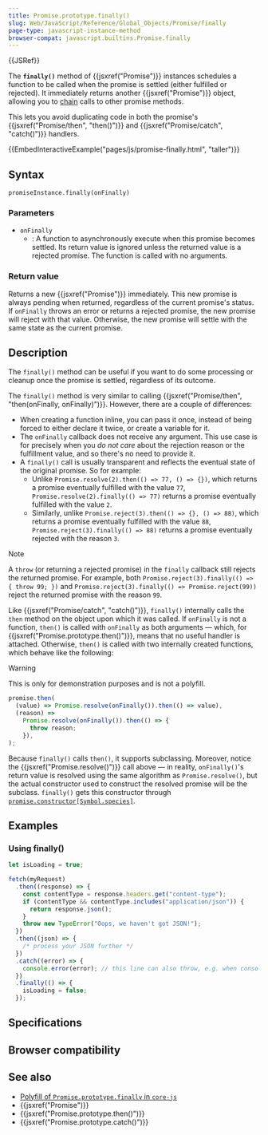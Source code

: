 ```yaml
---
title: Promise.prototype.finally()
slug: Web/JavaScript/Reference/Global_Objects/Promise/finally
page-type: javascript-instance-method
browser-compat: javascript.builtins.Promise.finally
---
```


{{JSRef}}

The **`finally()`** method of {{jsxref("Promise")}} instances schedules a function to be called when the promise is settled (either fulfilled or rejected). It immediately returns another {{jsxref("Promise")}} object, allowing you to [chain](/Web/JavaScript/Guide/Using_promises#chaining) calls to other promise methods.

This lets you avoid duplicating code in both the promise's {{jsxref("Promise/then", "then()")}} and {{jsxref("Promise/catch", "catch()")}} handlers.

{{EmbedInteractiveExample("pages/js/promise-finally.html", "taller")}}

## Syntax

```js-nolint
promiseInstance.finally(onFinally)
```

### Parameters

- `onFinally`
  - : A function to asynchronously execute when this promise becomes settled. Its return value is ignored unless the returned value is a rejected promise. The function is called with no arguments.

### Return value

Returns a new {{jsxref("Promise")}} immediately. This new promise is always pending when returned, regardless of the current promise's status. If `onFinally` throws an error or returns a rejected promise, the new promise will reject with that value. Otherwise, the new promise will settle with the same state as the current promise.

## Description

The `finally()` method can be useful if you want to do some processing or cleanup once the promise is settled, regardless of its outcome.

The `finally()` method is very similar to calling {{jsxref("Promise/then", "then(onFinally, onFinally)")}}. However, there are a couple of differences:

- When creating a function inline, you can pass it once, instead of being forced to either declare it twice, or create a variable for it.
- The `onFinally` callback does not receive any argument. This use case is for precisely when you _do not care_ about the rejection reason or the fulfillment value, and so there's no need to provide it.
- A `finally()` call is usually transparent and reflects the eventual state of the original promise. So for example:
  - Unlike `Promise.resolve(2).then(() => 77, () => {})`, which returns a promise eventually fulfilled with the value `77`, `Promise.resolve(2).finally(() => 77)` returns a promise eventually fulfilled with the value `2`.
  - Similarly, unlike `Promise.reject(3).then(() => {}, () => 88)`, which returns a promise eventually fulfilled with the value `88`, `Promise.reject(3).finally(() => 88)` returns a promise eventually rejected with the reason `3`.

> [!NOTE]
> A `throw` (or returning a rejected promise) in the `finally` callback still rejects the returned promise. For example, both `Promise.reject(3).finally(() => { throw 99; })` and `Promise.reject(3).finally(() => Promise.reject(99))` reject the returned promise with the reason `99`.

Like {{jsxref("Promise/catch", "catch()")}}, `finally()` internally calls the `then` method on the object upon which it was called. If `onFinally` is not a function, `then()` is called with `onFinally` as both arguments — which, for {{jsxref("Promise.prototype.then()")}}, means that no useful handler is attached. Otherwise, `then()` is called with two internally created functions, which behave like the following:

> [!WARNING]
> This is only for demonstration purposes and is not a polyfill.

```js
promise.then(
  (value) => Promise.resolve(onFinally()).then(() => value),
  (reason) =>
    Promise.resolve(onFinally()).then(() => {
      throw reason;
    }),
);
```

Because `finally()` calls `then()`, it supports subclassing. Moreover, notice the {{jsxref("Promise.resolve()")}} call above — in reality, `onFinally()`'s return value is resolved using the same algorithm as `Promise.resolve()`, but the actual constructor used to construct the resolved promise will be the subclass. `finally()` gets this constructor through [`promise.constructor[Symbol.species]`](/Web/JavaScript/Reference/Global_Objects/Promise/Symbol.species).

## Examples

### Using finally()

```js
let isLoading = true;

fetch(myRequest)
  .then((response) => {
    const contentType = response.headers.get("content-type");
    if (contentType && contentType.includes("application/json")) {
      return response.json();
    }
    throw new TypeError("Oops, we haven't got JSON!");
  })
  .then((json) => {
    /* process your JSON further */
  })
  .catch((error) => {
    console.error(error); // this line can also throw, e.g. when console = {}
  })
  .finally(() => {
    isLoading = false;
  });
```

## Specifications



## Browser compatibility



## See also

- [Polyfill of `Promise.prototype.finally` in `core-js`](https://github.com/zloirock/core-js#ecmascript-promise)
- {{jsxref("Promise")}}
- {{jsxref("Promise.prototype.then()")}}
- {{jsxref("Promise.prototype.catch()")}}
